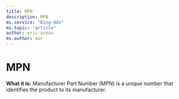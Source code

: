 ```yaml
---
title: MPN
description: MPN
ms.service: "Bing-Ads"
ms.topic: "article"
author: eric-urban
ms.author: eur
---
```


# MPN

**What it is:**  Manufacturer Part Number (MPN) is a unique number that identifies the product to its manufacturer.


